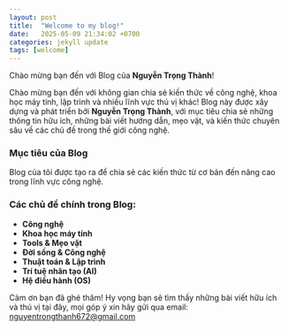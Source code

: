 ```yaml
---
layout: post
title:  "Welcome to my blog!"
date:   2025-05-09 21:34:02 +0700
categories: jekyll update
tags: [welcome]
---
```


Chào mừng bạn đến với Blog của **Nguyễn Trọng Thành**!

Chào mừng bạn đến với không gian chia sẻ kiến thức về công nghệ, khoa học máy tính, lập trình và nhiều lĩnh vực thú vị khác! Blog này được xây dựng và phát triển bởi **Nguyễn Trọng Thành**, với mục tiêu chia sẻ những thông tin hữu ích, những bài viết hướng dẫn, mẹo vặt, và kiến thức chuyên sâu về các chủ đề trong thế giới công nghệ.

### Mục tiêu của Blog

Blog của tôi được tạo ra để chia sẻ các kiến thức từ cơ bản đến nâng cao trong lĩnh vực công nghệ.

 
 
### Các chủ đề chính trong Blog:

- **Công nghệ**
- **Khoa học máy tính**
- **Tools & Mẹo vặt**
- **Đời sống & Công nghệ**
- **Thuật toán & Lập trình**
- **Trí tuệ nhân tạo (AI)**
- **Hệ điều hành (OS)**
  
Cảm ơn bạn đã ghé thăm! Hy vọng bạn sẽ tìm thấy những bài viết hữu ích và thú vị tại đây, mọi góp ý xin hãy gửi qua email:   [nguyentrongthanh672@gmail.com](mailto:nguyentrongthanh672@gmail.com)
